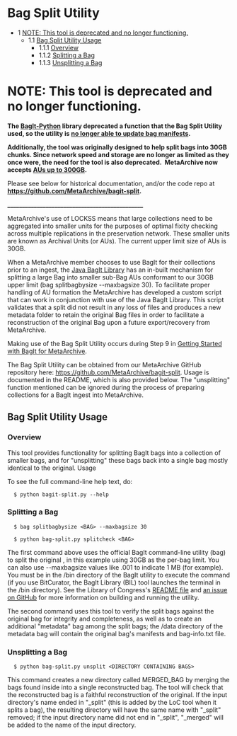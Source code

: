 Bag Split Utility
=================


* 1 [NOTE: This tool is deprecated and no longer functioning.](#BagSplitUtility-trueNOTE:Thistoolisdeprecatedandnolongerfunctioning.)
	+ 1.1 [Bag Split Utility Usage](#BagSplitUtility-BagSplitUtilityUsage)
		- 1.1.1 [Overview](#BagSplitUtility-Overview)
		- 1.1.2 [Splitting a Bag](#BagSplitUtility-SplittingaBag)
		- 1.1.3 [Unsplitting a Bag](#BagSplitUtility-UnsplittingaBag)


**NOTE: This tool is deprecated and no longer functioning.**
=========================================================================================================================================================================================================================================================================================================================================================================================================================================================

**The [BagIt-Python](https://github.com/LibraryOfCongress/bagit-python/) library deprecated a function that the Bag Split Utility used, so the utility is [no longer able to update bag manifests](https://github.com/LibraryOfCongress/bagit-python/issues/61).** 

**Additionally, the tool was originally designed to help split bags into 30GB chunks. Since network speed and storage are no longer as limited as they once were, the need for the tool is also deprecated.  MetaArchive now accepts [AUs up to 300GB](/public-documentation/MetaArchive-Cooperative/Technical-Workflows/Ingest-Content).**

Please see below for historical documentation, and/or the code repo at **<https://github.com/MetaArchive/bagit-split>.**

**\_\_\_\_\_\_\_\_\_\_\_\_\_\_\_\_\_\_\_\_\_\_\_\_\_\_\_\_\_\_\_\_\_\_\_\_\_\_\_\_\_\_\_\_\_\_**

MetaArchive's use of LOCKSS means that large collections need to be aggregated into smaller units for the purposes of optimal fixity checking across multiple replications in the preservation network. These smaller units are known as Archival Units (or AUs). The current upper limit size of AUs is 30GB.

When a MetaArchive member chooses to use BagIt for their collections prior to an ingest, the [Java BagIt Library](https://github.com/LibraryOfCongress/bagit-java) has an in-built mechanism for splitting a large Bag into smaller sub-Bag AUs conformant to our 30GB upper limit (bag splitbagbysize <BAG> --maxbagsize 30). To facilitate proper handling of AU formation the MetaArchive has developed a custom script that can work in conjunction with use of the Java BagIt Library. This script validates that a split did not result in any loss of files and produces a new metadata folder to retain the original Bag files in order to facilitate a reconstruction of the original Bag upon a future export/recovery from MetaArchive.

Making use of the Bag Split Utility occurs during Step 9 in [Getting Started with BagIt for MetaArchive](https://wiki.metaarchive.org/metawiki/index.php/Getting_Started_with_BagIt_for_MetaArchive "Getting Started with BagIt for MetaArchive").

The Bag Split Utility can be obtained from our MetaArchive GitHub repository here: <https://github.com/MetaArchive/bagit-split>. Usage is documented in the README, which is also provided below. The "unsplitting" function mentioned can be ignored during the process of preparing collections for a BagIt ingest into MetaArchive.

Bag Split Utility Usage
-----------------------

### Overview

This tool provides functionality for splitting BagIt bags into a collection of smaller bags, and for "unsplitting" these bags back into a single bag mostly identical to the original. Usage

To see the full command-line help text, do:


```
  $ python bagit-split.py --help

```
### Splitting a Bag


```
  $ bag splitbagbysize <BAG> --maxbagsize 30

```

```
  $ python bag-split.py splitcheck <BAG>

```
The first command above uses the official BagIt command-line utility (bag) to split the original , in this example using 30GB as the per-bag limit. You can also use --maxbagsize values like .001 to indicate 1 MB (for example). You must be in the /bin directory of the BagIt utility to execute the command (if you use BitCurator, the BagIt Library (BIL) tool launches the terminal in the /bin directory). See the Library of Congress's [README file](https://github.com/LibraryOfCongress/bagit-java/blob/master/README.txt) and [an issue on GitHub](https://github.com/LibraryOfCongress/bagit-java/issues/9) for more information on building and running the utility.

The second command uses this tool to verify the split bags against the original bag for integrity and completeness, as well as to create an additional "metadata" bag among the split bags; the /data directory of the metadata bag will contain the original bag's manifests and bag-info.txt file.

### Unsplitting a Bag


```
  $ python bag-split.py unsplit <DIRECTORY CONTAINING BAGS>

```
This command creates a new directory called MERGED\_BAG by merging the bags found inside into a single reconstructed bag. The tool will check that the reconstructed bag is a faithful reconstruction of the original. If the input directory's name ended in "\_split" (this is added by the LoC tool when it splits a bag), the resulting directory will have the same name with "\_split" removed; if the input directory name did not end in "\_split", "\_merged" will be added to the name of the input directory.

